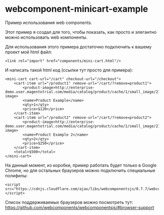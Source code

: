 # webcomponent-minicart-example
Пример использования web components.

Этот пример я создал для того, чтобы показать, как просто и элегантно можно использовать web компоненты.

Для использования этого примера достаточно подключить к вашему проект мой html файл:

    <link rel="import" href="components/mini-cart.html"/>

И написать такой html код (ссылки тут просто для примера):

    <mini-cart cart-url="/cart" checkout-url="/checkout">
		<cart-item url="/product1" remove-url="/cart/?remove=product1">
			<product-image>http://enterprise-demo.user.magentotrial.com/media/catalog/product/cache/1/small_image/210x/9df78eab33525d08d6e5fb8d27136e95/m/s/msj012t_2.jpg</product-image>
			<name>Product Example</name>
			<qty>1</qty>
			<price>$120</price>
		</cart-item>
		<cart-item url="/product2" remove-url="/cart/?remove=product2">
			<product-image>http://enterprise-demo.user.magentotrial.com/media/catalog/product/cache/1/small_image/210x/9df78eab33525d08d6e5fb8d27136e95/m/t/mtk004t.jpg</product-image>
			<name>Product Example 2</name>
			<qty>2</qty>
			<price>$250</price>
		</cart-item>
		<total>$500</total>
    </mini-cart>
  
  На данный момент, из коробки, пример работать будет только в Google Chrome, но для остальных браузеров можно подключить специальные полифилы:
  
    <script src="https://cdnjs.cloudflare.com/ajax/libs/webcomponentsjs/0.7.7/webcomponents.min.js"></script>

Список поддерживаемых браузеров можно посмотреть тут:
https://github.com/webcomponents/webcomponentsjs/#browser-support
